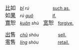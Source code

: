 <big>[比]()如</big>　*[bǐ]() rú*　　<big>　　</big>　[such as.](https://fanyi.baidu.com/#zh/en/比如)  
<big>如[果]()</big>　*rú [guǒ]()*　<big>　　</big>　[if.](https://fanyi.baidu.com/#zh/en/如果)  
<big>[寬]()恕</big>　*[kuān]() shù*　<big>[宽]()恕</big>　[forgive.](https://fanyi.baidu.com/#zh/en/宽恕)  


<big>[出]()售</big>　*[chū]() shòu*　<big>　　</big>　[sell.](https://fanyi.baidu.com/#zh/en/出售)   
<big>[零]()售</big>　*[líng]() shòu*　<big>　　</big>　[retail.](https://fanyi.baidu.com/#zh/en/零售)   



<!--
<big>知[道]()</big>　<big>　　</big>　<tt>zhī[dào]() </tt>　
[know.](https://fanyi.baidu.com/#zh/en/知道)   
<big>知[識]()</big>　<big>知[识]()</big>　<tt>zhī[shì]() </tt>　
[knowledge.](https://fanyi.baidu.com/#zh/en/知识)   
<big>智[慧]()</big>　<big>　　</big>　<tt>zhì[huì ]()</tt>　
[wisdom.](https://fanyi.baidu.com/#zh/en/智慧)   
<big>智[能]()</big>　<big>　　</big>　<tt>zhì[néng]()</tt>　
[intellect.](https://fanyi.baidu.com/#zh/en/智能)   
<big>蜘[蛛]()</big>　<big>　　</big>　<tt>zhī[zhū]() </tt>　 
[spider.](https://fanyi.baidu.com/#zh/en/蜘蛛)  
<big>痴[迷]()</big>　<big>　　</big>　<tt>chī[mí]()  </tt>　 
[obsessed.](https://fanyi.baidu.com/#zh/en/痴迷)   
<big>[花]()痴</big>　<big>　　</big>　<tt>[huā]()chī </tt>　 
[(girl) in love.](https://fanyi.baidu.com/#zh/en/花痴)    
<big>踟[蹰]()</big>　<big>　　</big>　<tt>chí[chú]() </tt>　 
[hesitate.](https://fanyi.baidu.com/#zh/en/踟蹰)   
-->
